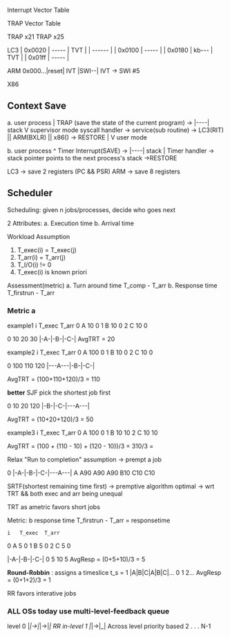 
Interrupt Vector Table

TRAP Vector Table

TRAP x21
TRAP x25

LC3
| 0x0020 | ----- | TVT |
| ------ |
| 0x0100 | ----- |
| 0x0180 | kb--- | TVT |
| 0x01ff | ----- |

ARM
0x000...|reset| IVT
        |SWI--| IVT -> SWI #5

X86


## Context Save
a. user process 
        | TRAP (save the state of the current program) -> |----| stack
        V supervisor mode
    syscall handler -> service(sub routine) -> LC3(RIT) || ARM(BXLR) || x86() -> RESTORE
        |
        V user mode

b. user process
        ^ Timer Interrupt(SAVE) -> |----| stack
        | 
            Timer handler -> stack pointer points to the next process's stack ->RESTORE

LC3 -> save 2 registers (PC && PSR) 
ARM -> save 8 registers

## Scheduler
Scheduling: given n jobs/processes, decide who goes next

2 Attributes:
a. Execution time
b. Arrival time 

Workload Assumption
1. T_exec(i) = T_exec(j)
2. T_arr(i) = T_arr(j)
3. T_I/O(i) != 0
4. T_exec(i) is known priori

Assessment(metric)
a. Turn around time
    T_comp - T_arr
b. Response time
    T_firstrun - T_arr

### Metric a
example1
    i   T_exec  T_arr
0   A   10      0
1   B   10      0
2   C   10      0

0   10  20  30
|-A-|-B-|-C-|
AvgTRT = 20

example2
    i   T_exec  T_arr
0   A   100     0
1   B   10      0
2   C   10      0

0      100 110 120
|---A---|-B-|-C-|
               

AvgTRT = (100+110+120)/3 = 110

**better** SJF 
pick the shortest job first

0   10  20     120
|-B-|-C-|---A---|
              

AvgTRT = (10+20+120)/3 = 50

example3
    i   T_exec  T_arr
0   A   100     0
1   B   10      10
2   C   10      10

AvgTRT = (100 + (110 - 10) + (120 - 10))/3 = 310/3 = 

Relax "Run to completion" assumption -> prempt a job

0 
|-A-|-B-|-C-|---A---|
A   A90 A90 A90
    B10 C10
    C10

SRTF(shortest remaining time first) -> premptive algorithm
optimal -> wrt TRT && both exec and arr being unequal

TRT as ametric favors short jobs

Metric: b response time
T_firstrun - T_arr = responsetime

    i   T_exec  T_arr
0   A   5       0
1   B   5       0
2   C   5       0

|-A-|-B-|-C-|
0   5   10  5 
AvgResp = (0+5+10)/3 = 5

**Round-Robbin** : assigns a timeslice t_s = 1
|A|B|C|A|B|C|...
0 1 2...
AvgResp = (0+1+2)/3 = 1

RR favors interative jobs


### ALL OSs today use multi-level-feedback queue
level 
0   |_|->|_|->|_| RR in-level
1   |_|->|_| Across level priority based
2
.
.
.
N-1

